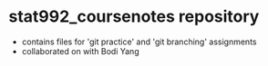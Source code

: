 # stat992_coursenotes repository
- contains files for 'git practice' and 'git branching' assignments
- collaborated on with Bodi Yang
